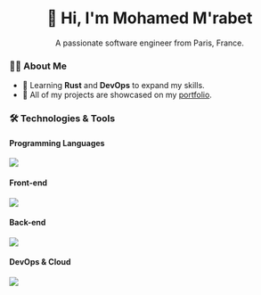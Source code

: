 <h1 align="center">👋 Hi, I'm Mohamed M'rabet</h1>
<p align="center">A passionate software engineer from Paris, France.</p>

### 👨‍💻 About Me
<!-- - 🏢 I'm currently working as a software engineer at [IDA](https://www.ai-ida.com/) 🍓. -->
- 🌱 Learning **Rust** and **DevOps** to expand my skills.
- 💼 All of my projects are showcased on my [portfolio](https://mohamedmrabet.com).

### 🛠 Technologies & Tools
#### Programming Languages
<p align="left">
  <a href="https://skillicons.dev">
    <img src="https://skillicons.dev/icons?i=c,cpp,rust,nodejs,javascript,typescript,python" />
  </a>
</p>

#### Front-end
<p align="left">
  <a href="https://skillicons.dev">
    <img src="https://skillicons.dev/icons?i=react,vue,tailwind,vite,next" />
  </a>
</p>

#### Back-end
<p align="left">
  <a href="https://skillicons.dev">
    <img src="https://skillicons.dev/icons?i=adonis,nest,fastapi,django,graphql,postgresql,mongodb,prisma" />
  </a>
</p>

#### DevOps & Cloud
<p align="left">
  <a href="https://skillicons.dev">
    <img src="https://skillicons.dev/icons?i=linux,docker,nginx,gcp,terraform,ansible,git,github,githubactions" />
  </a>
</p>

